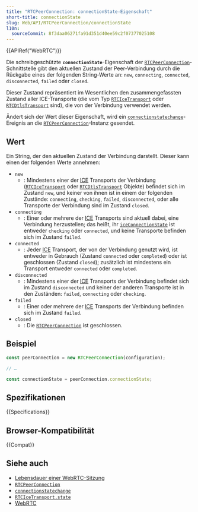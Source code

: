 ```yaml
---
title: "RTCPeerConnection: connectionState-Eigenschaft"
short-title: connectionState
slug: Web/API/RTCPeerConnection/connectionState
l10n:
  sourceCommit: 8f3daa06271fa91d351d40ee59c2f07377025108
---
```


{{APIRef("WebRTC")}}

Die schreibgeschützte **`connectionState`**-Eigenschaft der [`RTCPeerConnection`](/de/docs/Web/API/RTCPeerConnection)-Schnittstelle gibt den aktuellen Zustand der Peer-Verbindung durch die Rückgabe eines der folgenden String-Werte an: `new`, `connecting`, `connected`, `disconnected`, `failed` oder `closed`.

Dieser Zustand repräsentiert im Wesentlichen den zusammengefassten Zustand aller ICE-Transporte (die vom Typ [`RTCIceTransport`](/de/docs/Web/API/RTCIceTransport) oder [`RTCDtlsTransport`](/de/docs/Web/API/RTCDtlsTransport) sind), die von der Verbindung verwendet werden.

Ändert sich der Wert dieser Eigenschaft, wird ein [`connectionstatechange`](/de/docs/Web/API/RTCPeerConnection/connectionstatechange_event)-Ereignis an die [`RTCPeerConnection`](/de/docs/Web/API/RTCPeerConnection)-Instanz gesendet.

## Wert

Ein String, der den aktuellen Zustand der Verbindung darstellt.
Dieser kann einen der folgenden Werte annehmen:

- `new`
  - : Mindestens einer der [ICE](/de/docs/Glossary/ICE) Transports der Verbindung ([`RTCIceTransport`](/de/docs/Web/API/RTCIceTransport) oder [`RTCDtlsTransport`](/de/docs/Web/API/RTCDtlsTransport) Objekte) befindet sich im Zustand `new`, und keiner von ihnen ist in einem der folgenden Zustände: `connecting`, `checking`, `failed`, `disconnected`, oder alle Transporte der Verbindung sind im Zustand `closed`.
- `connecting`
  - : Einer oder mehrere der [ICE](/de/docs/Glossary/ICE) Transports sind aktuell dabei, eine Verbindung herzustellen; das heißt, ihr [`iceConnectionState`](/de/docs/Web/API/RTCPeerConnection/iceConnectionState) ist entweder `checking` oder `connected`, und keine Transporte befinden sich im Zustand `failed`.
- `connected`
  - : Jeder [ICE](/de/docs/Glossary/ICE) Transport, der von der Verbindung genutzt wird, ist entweder in Gebrauch (Zustand `connected` oder `completed`) oder ist geschlossen (Zustand `closed`); zusätzlich ist mindestens ein Transport entweder `connected` oder `completed`.
- `disconnected`
  - : Mindestens einer der [ICE](/de/docs/Glossary/ICE) Transports der Verbindung befindet sich im Zustand `disconnected` und keiner der anderen Transporte ist in den Zuständen: `failed`, `connecting` oder `checking`.
- `failed`
  - : Einer oder mehrere der [ICE](/de/docs/Glossary/ICE) Transports der Verbindung befinden sich im Zustand `failed`.
- `closed`
  - : Die [`RTCPeerConnection`](/de/docs/Web/API/RTCPeerConnection) ist geschlossen.

## Beispiel

```js
const peerConnection = new RTCPeerConnection(configuration);

// …

const connectionState = peerConnection.connectionState;
```

## Spezifikationen

{{Specifications}}

## Browser-Kompatibilität

{{Compat}}

## Siehe auch

- [Lebensdauer einer WebRTC-Sitzung](/de/docs/Web/API/WebRTC_API/Session_lifetime)
- [`RTCPeerConnection`](/de/docs/Web/API/RTCPeerConnection)
- [`connectionstatechange`](/de/docs/Web/API/RTCPeerConnection/connectionstatechange_event)
- [`RTCIceTransport.state`](/de/docs/Web/API/RTCIceTransport/state)
- [WebRTC](/de/docs/Web/API/WebRTC_API)
